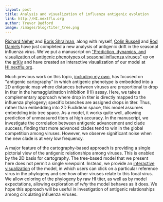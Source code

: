 ```yaml
---
layout: post
title: Analysis and visualization of influenza antigenic evolution
link: http://HI.nextflu.org
author: Trevor Bedford
image: /images/blog/titer_tree.png
---
```


[Richard Neher](https://neherlab.wordpress.com/) and [Boris Shraiman](http://www.kitp.ucsb.edu/shraiman/), along with myself, [Colin Russell](http://www.vet.cam.ac.uk/directory/russell) and [Rod Daniels](http://www.crick.ac.uk/research/worldwide-influenza-centre/) have just completed a new analysis of antigenic drift in the seasonal influenza virus. We've put a manuscript on ["Prediction, dynamics, and visualization of antigenic phenotypes of seasonal influenza viruses"](/papers/neher-titers/) up on the [arXiv](http://arxiv.org/abs/1510.01195) and have created an interactive visualization of our model at [HI.nextflu.org](http://HI.nextflu.org).

Much previous work on this topic, [including my own](/papers/bedford-flux/), has focused on "antigenic cartography" in which antigenic phenotype is embedded into a 2D antigenic map where distances between viruses are proportional to drop in titer in the hemagglutination inhibition (HI) assay. Here, we take a complementary approach where drop in titer is directly mapped to the influenza phylogeny; specific branches are assigned drops in titer. Thus, rather than embedding into 2D Euclidean space, this model assumes embedding into tree space. As a model, it works quite well, allowing prediction of unmeasured titers at high accuracy. In the manuscript, we investigate the correlation between antigenic advancement and clade success, finding that more advanced clades tend to win in the global competition among viruses. However, we observe significant noise when the new clade is at very low frequency.

A major feature of the cartography-based approach is providing a single pictorial view of the antigenic relationships among viruses. This is enabled by the 2D basis for cartography. The tree-based model that we present here does not permit a single viewpoint. Instead, we provide an [interactive visualization](http://HI.nextflu.org) of the model, in which users can click on a particular reference virus in the phylogeny and see how other viruses relate to this focal virus. We allow coloring of the phylogeny by raw HI titer, as well as by model expectations, allowing exploration of *why* the model behaves as it does. We hope this approach will be useful in investigation of antigenic relationships among circulating influenza viruses.
